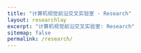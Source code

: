 ```yaml
---
title: "计算机视觉前沿交叉实验室 - Research"
layout: researchlay
excerpt: "计算机视觉前沿交叉实验室: Research"
sitemap: false
permalink: /research/
---
```



